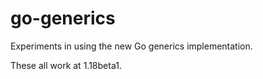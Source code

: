# go-generics

Experiments in using the new Go generics implementation.

These all work at 1.18beta1.
